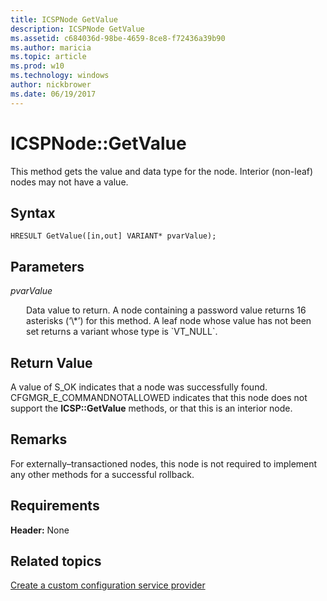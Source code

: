 ```yaml
---
title: ICSPNode GetValue
description: ICSPNode GetValue
ms.assetid: c684036d-98be-4659-8ce8-f72436a39b90
ms.author: maricia
ms.topic: article
ms.prod: w10
ms.technology: windows
author: nickbrower
ms.date: 06/19/2017
---
```


# ICSPNode::GetValue

This method gets the value and data type for the node. Interior (non-leaf) nodes may not have a value.

## Syntax

``` syntax
HRESULT GetValue([in,out] VARIANT* pvarValue);
```

## Parameters

<a href="" id="pvarvalue"></a>*pvarValue*  
<p style="margin-left: 25px">Data value to return. A node containing a password value returns 16 asterisks (‘\*’) for this method. A leaf node whose value has not been set returns a variant whose type is `VT_NULL`.
</p>

## Return Value

A value of S\_OK indicates that a node was successfully found. CFGMGR\_E\_COMMANDNOTALLOWED indicates that this node does not support the **ICSP::GetValue** methods, or that this is an interior node.

## Remarks

For externally–transactioned nodes, this node is not required to implement any other methods for a successful rollback.

## Requirements

**Header:** None

## Related topics

[Create a custom configuration service provider](create-a-custom-configuration-service-provider.md)

 






